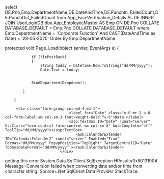 select DE.Pno,Emp.DepartmentName,DE.DateAndTime,DE.PunchIn_FailedCount,DE.PunchOut_FailedCount from App_FaceVerification_Details As DE 
INNER JOIN UserLoginDB.dbo.App_EmployeeMaster AS Emp
ON DE.Pno COLLATE DATABASE_DEFAULT = Emp.Pno COLLATE DATABASE_DEFAULT where 
Emp.DepartmentName = 'Corporate Function' And CAST(DateAndTime as Date) = '28-05-2025' Order By Emp.DepartmentName



protected void Page_Load(object sender, EventArgs e)
        {
            

                if (!IsPostBack)
                {
                    string today = DateTime.Now.ToString("dd/MM/yyyy");
                    Date.Text = today;
                   

                BindDepartmentDropdown();

            }

        }

         <div class="form-group col-md-4 mb-1">
                                 <label for="Date" class="m-0 mr-2 p-0 col-form-label-sm col-sm-3 font-weight-bold fs-6">Date:</label>
                                 <asp:TextBox ID="Date" runat="server" CssClass="form-control form-control-sm col-sm-8" AutoComplete="off" ToolTip="dd/MM/yyyy"></asp:TextBox>
                                    <ask:CalendarExtender ID="CalendarExtender2" runat="server" Enabled="True"  Format="dd/MM/yyyy" PopupPosition="TopRight" TargetControlID="Date" TodaysDateFormat="dd/MM/yyyy" ></ask:CalendarExtender>  
                             </div>

 getting this error 
   System.Data.SqlClient.SqlException
  HResult=0x80131904
  Message=Conversion failed when converting date and/or time from character string.
  Source=.Net SqlClient Data Provider
  StackTrace:
<Cannot evaluate the exception stack trace>
